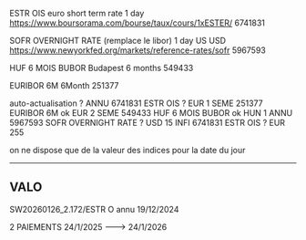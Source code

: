 ESTR OIS
euro short term rate 
1 day
https://www.boursorama.com/bourse/taux/cours/1xESTER/
6741831


SOFR OVERNIGHT RATE (remplace le libor)
1 day
US 
USD
https://www.newyorkfed.org/markets/reference-rates/sofr
5967593


HUF 6 MOIS BUBOR
Budapest
6 months
549433


EURIBOR 6M
6Month
251377


auto-actualisation ?
ANNU 	6741831 ESTR OIS              ?        EUR    1
SEME 	251377 	EURIBOR 6M            ok       EUR    2
SEME 	549433  HUF 6 MOIS BUBOR      ok       HUN    1
ANNU 	5967593 SOFR OVERNIGHT RATE   ?        USD   15
INFI 	6741831 ESTR OIS              ?        EUR  255


on ne dispose que de la valeur des indices pour la date du jour


----------------------------
VALO
----------------------------
SW20260126_2.172/ESTR O  annu
19/12/2024

2 PAIEMENTS
24/1/2025  ---> 
24/1/2026